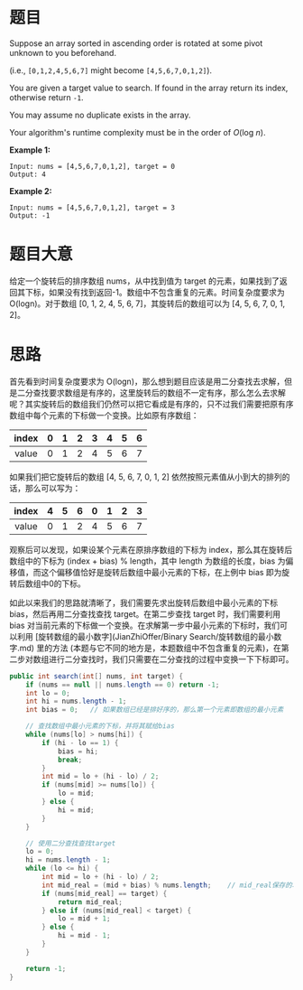# 题目

Suppose an array sorted in ascending order is rotated at some pivot unknown to you beforehand.

(i.e., `[0,1,2,4,5,6,7]` might become `[4,5,6,7,0,1,2]`).

You are given a target value to search. If found in the array return its index, otherwise return `-1`.

You may assume no duplicate exists in the array.

Your algorithm's runtime complexity must be in the order of *O*(log *n*).

**Example 1:**

```
Input: nums = [4,5,6,7,0,1,2], target = 0
Output: 4
```

**Example 2:**

```
Input: nums = [4,5,6,7,0,1,2], target = 3
Output: -1
```

# 题目大意

给定一个旋转后的排序数组 nums，从中找到值为 target 的元素，如果找到了返回其下标，如果没有找到返回-1。数组中不包含重复的元素。时间复杂度要求为 O(logn)。对于数组 [0, 1, 2, 4, 5, 6, 7]，其旋转后的数组可以为 [4, 5, 6, 7, 0, 1, 2]。

# 思路

首先看到时间复杂度要求为 O(logn)，那么想到题目应该是用二分查找去求解，但是二分查找要求数组是有序的，这里旋转后的数组不一定有序，那么怎么去求解呢？其实旋转后的数组我们仍然可以把它看成是有序的，只不过我们需要把原有序数组中每个元素的下标做一个变换。比如原有序数组：

| index |  0   |  1   |  2   |  3   |  4   |  5   |  6   |
| :---: | :--: | :--: | :--: | :--: | :--: | :--: | :--: |
| value |  0   |  1   |  2   |  4   |  5   |  6   |  7   |

如果我们把它旋转后的数组 [4, 5, 6, 7, 0, 1, 2] 依然按照元素值从小到大的排列的话，那么可以写为：

| index |  4   |  5   |  6   |  0   |  1   |  2   |  3   |
| :---: | :--: | :--: | :--: | :--: | :--: | :--: | :--: |
| value |  0   |  1   |  2   |  4   |  5   |  6   |  7   |

观察后可以发现，如果设某个元素在原排序数组的下标为 index，那么其在旋转后数组中的下标为 (index + bias) % length，其中 length 为数组的长度，bias 为偏移值，而这个偏移值恰好是旋转后数组中最小元素的下标，在上例中 bias 即为旋转后数组中0的下标。

如此以来我们的思路就清晰了，我们需要先求出旋转后数组中最小元素的下标 bias，然后再用二分查找查找 target。在第二步查找 target 时，我们需要利用 bias 对当前元素的下标做一个变换。在求解第一步中最小元素的下标时，我们可以利用 [旋转数组的最小数字](JianZhiOffer/Binary Search/旋转数组的最小数字.md) 里的方法 (本题与它不同的地方是，本题数组中不包含重复的元素)，在第二步对数组进行二分查找时，我们只需要在二分查找的过程中变换一下下标即可。

```java
public int search(int[] nums, int target) {
    if (nums == null || nums.length == 0) return -1;
    int lo = 0;
    int hi = nums.length - 1;
    int bias = 0;   // 如果数组已经是排好序的，那么第一个元素即数组的最小元素

    // 查找数组中最小元素的下标，并将其赋给bias
    while (nums[lo] > nums[hi]) {
        if (hi - lo == 1) {
            bias = hi;
            break;
        }
        int mid = lo + (hi - lo) / 2;
        if (nums[mid] >= nums[lo]) {
            lo = mid;
        } else {
            hi = mid;
        }
    }

    // 使用二分查找查找target
    lo = 0;
    hi = nums.length - 1;
    while (lo <= hi) {
        int mid = lo + (hi - lo) / 2;
        int mid_real = (mid + bias) % nums.length;    // mid_real保存的才是原始数组中的元素下标
        if (nums[mid_real] == target) {
            return mid_real;
        } else if (nums[mid_real] < target) {
            lo = mid + 1;
        } else {
            hi = mid - 1;
        }
    }

    return -1;
}
```

